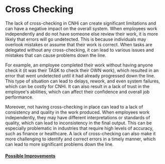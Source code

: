 # Cross Checking

The lack of cross-checking in CNHi can create significant limitations and can have a negative impact on the overall system. When employees work independently and do not have someone else review their work, it is more likely that errors will go undetected. This is because individuals may overlook mistakes or assume that their work is correct. When tasks are delegated without any cross-checking, it can lead to various issues and mistakes that can cause problems down the line.

For example, an employee completed their work without having anyone check it (it was their TASK to check their OWN work), which resulted in an error that went undetected until it had already progressed down the line. This type of situation can lead to delays, rework, and even system failures, which can be costly for CNHi. It can also result in a lack of trust in the employee's abilities, which can affect their confidence and overall job performance.

Moreover, not having cross-checking in place can lead to a lack of consistency and quality in the work produced. When employees work independently, they may have different interpretations or standards of quality, which can lead to inconsistency in the final output. This can be especially problematic in industries that require high levels of accuracy, such as finance or healthcare. A lack of cross-checking can also make it more challenging to identify and correct errors in a timely manner, which can lead to more significant problems down the line.

#### [Possible Improvements](../Improvements/Cross%20Checking%20Improvements.md)
